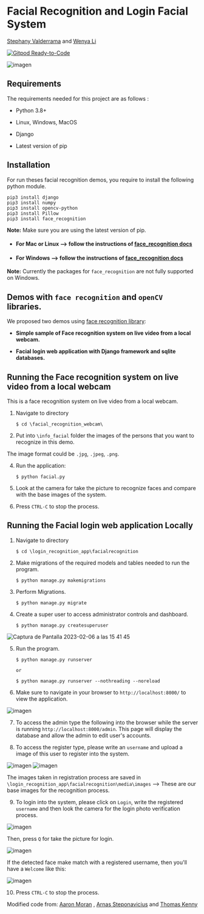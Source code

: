 # Facial Recognition and Login Facial System


[Stephany Valderrama](https://github.com/stph89)&nbsp;and [Wenya Li](https://github.com/wenlla)  &nbsp;

[![Gitpod Ready-to-Code](https://img.shields.io/badge/Gitpod-Ready--to--Code-blue?logo=gitpod)](https://gitpod.io/#https://github.com/Moran98/facial-recognition)

![imagen](https://user-images.githubusercontent.com/110174766/217071499-439be897-c7de-4474-a0a7-bc9b03ed876b.png)


## Requirements

The requirements needed for this project are as follows :

* Python 3.8+

* Linux, Windows, MacOS

* Django

* Latest version of pip
  

## Installation
  
For run theses facial recognition demos, you require to install the following python module.


```
pip3 install django
pip3 install numpy
pip3 install opencv-python
pip3 install Pillow
pip3 install face_recognition
```
  **Note:** Make sure you are using the latest version of pip.
* #### For Mac or Linux --> follow the instructions of [face_recognition docs](https://gist.github.com/ageitgey/629d75c1baac34dfa5ca2a1928a7aeaf)

* #### For Windows --> follow the instructions of [face_recognition docs](https://github.com/ageitgey/face_recognition/issues/175#issue-257710508)

**Note:** Currently the packages for `face_recognition` are not fully supported on Windows. 


## Demos with `face recognition` and `openCV` libraries.
We proposed two demos using [face recognition library](https://github.com/ageitgey/face_recognition):

 * **Simple sample of Face recognition system on live video from a local webcam.**
 
 * **Facial login web application with Django framework and sqlite databases.**
  
  
  
## Running the Face recognition system on live video from a local webcam
This is a face recognition system on live video from a local webcam.

1. Navigate to directory

	```
	$ cd \facial_recognition_webcam\
	```
2. Put into `\info_facial` folder the images of the persons that you want to recognize in this demo.

The image format could be `.jpg`, `.jpeg`, `.png`.

4. Run the application:

	```
	$ python facial.py 
	```
	
5. Look at the camera for take the picture to recognize faces and compare with the base images of the system.
	
7. Press `CTRL-C` to stop the process.

## Running the Facial login web application Locally

1. Navigate to directory

	```
	$ cd \login_recognition_app\facialrecognition
	```
  

2. Make migrations of the required models and tables needed to run the program.
	```
	$ python manage.py makemigrations
	```
  

3. Perform Migrations.

	```
	$ python manage.py migrate
	```


4. Create a super user to access administrator controls and dashboard.

	```
	$ python manage.py createsuperuser
	```
![Captura de Pantalla 2023-02-06 a las 15 41 45](https://user-images.githubusercontent.com/110174766/217022005-001a3eb1-740a-4be6-82ba-ad37103dcef3.png)



5. Run the program.

	```
	$ python manage.py runserver
	
	or
	
	$ python manage.py runserver --nothreading --noreload
	```

6. Make sure to navigate in your browser to `http://localhost:8000/` to view the application.

![imagen](https://user-images.githubusercontent.com/110174766/217067999-bd319b8e-af8b-4cbb-a7d7-f83b22477159.png)

  

7. To access the admin type the following into the browser while the server is running `http://localhost:8000/admin`. 
This page will display the database and allow the admin to edit user's accounts.

8. To access the register type, please write an `username` and upload a image of this user to register into the system.

![imagen](https://user-images.githubusercontent.com/110174766/217067598-3f40c0fa-5d2a-4294-ad05-dc5e64b23208.png)
![imagen](https://user-images.githubusercontent.com/110174766/217067656-456b2aec-3837-4415-a125-d45029e51aa7.png)


The images taken in registration process are saved in `\login_recognition_app\facialrecognition\media\images` --> These are our base images for the recognition process.

9. To login into the system, please click on `Login`, write the registered `username` and then look the camera for the login photo verification process. 


![imagen](https://user-images.githubusercontent.com/110174766/217068990-e27e177e-08e3-4d60-b941-6ea55fac71c0.png)

Then, press `Q` for take the picture for login.

![imagen](https://user-images.githubusercontent.com/110174766/217068434-498c596d-6a82-4677-8b57-5028ca9226a8.png)



If the detected face make match with a registered username, then you'll have a `Welcome` like this:

![imagen](https://user-images.githubusercontent.com/110174766/217067344-bb8112fa-65e3-478d-8886-db4b3a63f949.png)

  
10. Press `CTRL-C` to stop the process.

Modified code from: [Aaron Moran](https://github.com/Moran98)&nbsp;, [Arnas Steponavicius](https://github.com/ArnasSteponavicius00)&nbsp;and [Thomas Kenny](https://github.com/KennyThomas)
